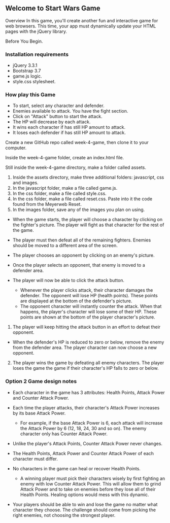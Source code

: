 ## Welcome to Start Wars Game

Overview
In this game, you'll create another fun and interactive game for web browsers. This time, your app must dynamically update your HTML pages with the jQuery library.

Before You Begin.

### Installation requirements
- jQuery 3.3.1
- Bootstrap 3.7
- game.js logic.
- style.css stylesheet.

### How play this Game
- To start, select any character and defender.
- Enemies available to attack. You have the fight section.
- Click on "Attack" button to start the attack.
- The HP will decrease by each attack.
- It wins each character if has still HP amount to attack.
- It loses each defender if has still HP amount to attack. 

Create a new GitHub repo called week-4-game, then clone it to your computer.

Inside the week-4-game folder, create an index.html file.

Still inside the week-4-game directory, make a folder called assets.

1. Inside the assets directory, make three additional folders: javascript, css and images.
2. In the javascript folder, make a file called game.js.
3. In the css folder, make a file called style.css.
4. In the css folder, make a file called reset.css. Paste into it the code found from the Meyerweb Reset.
5. In the images folder, save any of the images you plan on using.

* When the game starts, the player will choose a character by clicking on the fighter's picture. The player will fight as that character for the rest of the game.

* The player must then defeat all of the remaining fighters. Enemies should be moved to a different area of the screen.

* The player chooses an opponent by clicking on an enemy's picture.

* Once the player selects an opponent, that enemy is moved to a defender area.

* The player will now be able to click the attack button.

    * Whenever the player clicks attack, their character damages the defender. The opponent will lose HP (health points). These points are displayed at the bottom of the defender's picture.
    * The opponent character will instantly counter the attack. When that happens, the player's character will lose some of their HP. These points are shown at the bottom of the player character's picture.

1. The player will keep hitting the attack button in an effort to defeat their opponent.
  * When the defender's HP is reduced to zero or below, remove the enemy from the defender area. The player character can now choose a new opponent.
2. The player wins the game by defeating all enemy characters. The player loses the game the game if their character's HP falls to zero or below.

### Option 2 Game design notes

* Each character in the game has 3 attributes: Health Points, Attack Power and Counter Attack Power.

* Each time the player attacks, their character's Attack Power increases by its base Attack Power.

    * For example, if the base Attack Power is 6, each attack will increase the Attack Power by 6 (12, 18, 24, 30 and so on).
The enemy character only has Counter Attack Power.

* Unlike the player's Attack Points, Counter Attack Power never changes.
* The Health Points, Attack Power and Counter Attack Power of each character must differ.

* No characters in the game can heal or recover Health Points.

    * A winning player must pick their characters wisely by first fighting an enemy with low Counter Attack Power. This will allow them to grind Attack Power and to take on enemies before they lose all of their Health Points. Healing options would mess with this dynamic.
    
* Your players should be able to win and lose the game no matter what character they choose. The challenge should come from picking the right enemies, not choosing the strongest player.
